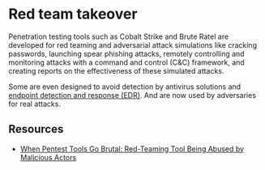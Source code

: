 # Red team takeover

Penetration testing tools such as Cobalt Strike and Brute Ratel are developed for red teaming and adversarial attack simulations like cracking passwords, launching spear phishing attacks, remotely controlling and monitoring attacks with a command and control (C&C) framework, and creating reports on the effectiveness of these simulated attacks. 

Some are even designed to avoid detection by antivirus solutions and [endpoint detection and response (EDR)](https://edr.tymyrddin.dev/). And are now used by adversaries for real attacks.

## Resources

* [When Pentest Tools Go Brutal: Red-Teaming Tool Being Abused by Malicious Actors](https://unit42.paloaltonetworks.com/brute-ratel-c4-tool/)
